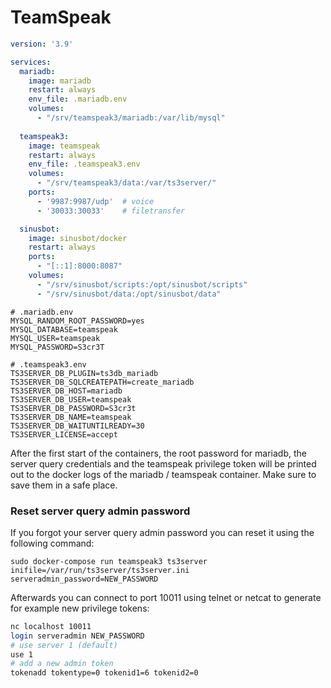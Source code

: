 # TeamSpeak

```yaml
version: '3.9'

services:
  mariadb:
    image: mariadb
    restart: always
    env_file: .mariadb.env
    volumes:
      - "/srv/teamspeak3/mariadb:/var/lib/mysql"
  
  teamspeak3:
    image: teamspeak
    restart: always
    env_file: .teamspeak3.env
    volumes:
      - "/srv/teamspeak3/data:/var/ts3server/"
    ports:
      - '9987:9987/udp'  # voice
      - '30033:30033'    # filetransfer

  sinusbot:
    image: sinusbot/docker
    restart: always
    ports:
      - "[::1]:8000:8087"
    volumes:
      - "/srv/sinusbot/scripts:/opt/sinusbot/scripts"
      - "/srv/sinusbot/data:/opt/sinusbot/data"
```

```shell
# .mariadb.env
MYSQL_RANDOM_ROOT_PASSWORD=yes
MYSQL_DATABASE=teamspeak
MYSQL_USER=teamspeak
MYSQL_PASSWORD=S3cr3T
```

```shell
# .teamspeak3.env
TS3SERVER_DB_PLUGIN=ts3db_mariadb
TS3SERVER_DB_SQLCREATEPATH=create_mariadb
TS3SERVER_DB_HOST=mariadb
TS3SERVER_DB_USER=teamspeak
TS3SERVER_DB_PASSWORD=S3cr3t
TS3SERVER_DB_NAME=teamspeak
TS3SERVER_DB_WAITUNTILREADY=30
TS3SERVER_LICENSE=accept
```

After the first start of the containers, the root password for mariadb, the server query credentials 
and the teamspeak privilege token will be printed out to the docker logs of the mariadb / teamspeak container.
Make sure to save them in a safe place.

### Reset server query admin password
If you forgot your server query admin password you can reset it using the following command:

```shell
sudo docker-compose run teamspeak3 ts3server inifile=/var/run/ts3server/ts3server.ini serveradmin_password=NEW_PASSWORD
```

Afterwards you can connect to port 10011 using telnet or netcat to generate for example new privilege tokens:
```sh
nc localhost 10011
login serveradmin NEW_PASSWORD
# use server 1 (default)
use 1
# add a new admin token
tokenadd tokentype=0 tokenid1=6 tokenid2=0
```
